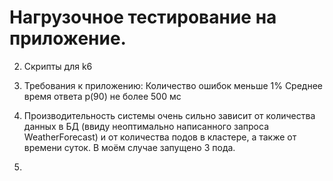 # Нагрузочное тестирование на приложение.
2. Скрипты для k6
3. Требования к приложению:
   Количество ошибок меньше 1%
   Среднее время ответа p(90) не более 500 мс

4. Производительность системы очень сильно зависит от количества данных в БД (ввиду неоптимально написанного запроса WeatherForecast) и от количества подов в кластере, а также от времени суток. В моём случае запущено 3 пода.
5.
